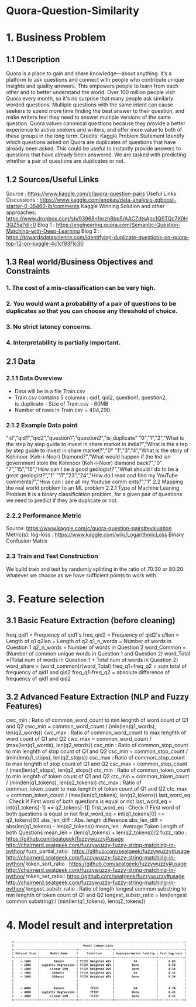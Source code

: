 # Quora-Question-Similarity

# 1. Business Problem
## 1.1 Description
Quora is a place to gain and share knowledge—about anything. It’s a platform to ask questions and connect with people who contribute unique insights and quality answers. This empowers people to learn from each other and to better understand the world.
Over 100 million people visit Quora every month, so it's no surprise that many people ask similarly worded questions. Multiple questions with the same intent can cause seekers to spend more time finding the best answer to their question, and make writers feel they need to answer multiple versions of the same question. Quora values canonical questions because they provide a better experience to active seekers and writers, and offer more value to both of these groups in the long term.
Credits: Kaggle
Problem Statement
Identify which questions asked on Quora are duplicates of questions that have already been asked. This could be useful to instantly provide answers to questions that have already been answered. We are tasked with predicting whether a pair of questions are duplicates or not.
## 1.2 Sources/Useful Links
Source : https://www.kaggle.com/c/quora-question-pairs
Useful Links
Discussions : https://www.kaggle.com/anokas/data-analysis-xgboost-starter-0-35460-lb/comments
Kaggle Winning Solution and other approaches: https://www.dropbox.com/sh/93968nfnrzh8bp5/AACZdtsApc1QSTQc7X0H3QZ5a?dl=0
Blog 1 : https://engineering.quora.com/Semantic-Question-Matching-with-Deep-Learning
Blog 2 : https://towardsdatascience.com/identifying-duplicate-questions-on-quora-top-12-on-kaggle-4c1cf93f1c30
## 1.3 Real world/Business Objectives and Constraints
### 1. The cost of a mis-classification can be very high.
### 2. You would want a probability of a pair of questions to be duplicates so that you can choose any threshold of choice. 
### 3. No strict latency concerns.
### 4. Interpretability is partially important.
     
## 2.1 Data
### 2.1.1 Data Overview
- Data will be in a file Train.csv
- Train.csv contains 5 columns : qid1, qid2, question1, question2, is_duplicate - Size of Train.csv - 60MB
- Number of rows in Train.csv = 404,290
### 2.1.2 Example Data point
"id","qid1","qid2","question1","question2","is_duplicate"
"0","1","2","What is the step by step guide to invest in share market in india?","What is the s tep by step guide to invest in share market?","0"
"1","3","4","What is the story of Kohinoor (Koh-i-Noor) Diamond?","What would happen if the Ind ian government stole the Kohinoor (Koh-i-Noor) diamond back?","0"
"7","15","16","How can I be a good geologist?","What should I do to be a great geologist?","1" "11","23","24","How do I read and find my YouTube comments?","How can I see all my Youtube comm ents?","1"
2.2 Mapping the real world problem to an ML problem
2.2.1 Type of Machine Leaning Problem
It is a binary classification problem, for a given pair of questions we need to predict if they are duplicate or not.
### 2.2.2 Performance Metric
Source: https://www.kaggle.com/c/quora-question-pairs#evaluation Metric(s):
log-loss : https://www.kaggle.com/wiki/LogarithmicLoss Binary Confusion Matrix
### 2.3 Train and Test Construction
We build train and test by randomly splitting in the ratio of 70:30 or 80:20 whatever we choose as we have sufficient points to work with.


# 3. Feature selection

## 3.1 Basic Feature Extraction (before cleaning)
freq_qid1 = Frequency of qid1's
freq_qid2 = Frequency of qid2's
q1len = Length of q1
q2len = Length of q2
q1_n_words = Number of words in Question 1
q2_n_words = Number of words in Question 2
word_Common = (Number of common unique words in Question 1 and Question 2) word_Total =(Total num of words in Question 1 + Total num of words in Question 2) word_share = (word_common)/(word_Total)
freq_q1+freq_q2 = sum total of frequency of qid1 and qid2 freq_q1-freq_q2 = absolute difference of frequency of qid1 and qid2

## 3.2 Advanced Feature Extraction (NLP and Fuzzy Features)

cwc_min : Ratio of common_word_count to min lenghth of word count of Q1 and Q2 cwc_min = common_word_count / (min(len(q1_words), len(q2_words))
cwc_max : Ratio of common_word_count to max lenghth of word count of Q1 and Q2 cwc_max = common_word_count / (max(len(q1_words), len(q2_words))
csc_min : Ratio of common_stop_count to min lenghth of stop count of Q1 and Q2 csc_min = common_stop_count / (min(len(q1_stops), len(q2_stops))
csc_max : Ratio of common_stop_count to max lenghth of stop count of Q1 and Q2 csc_max = common_stop_count / (max(len(q1_stops), len(q2_stops))
ctc_min : Ratio of common_token_count to min lenghth of token count of Q1 and Q2 ctc_min = common_token_count / (min(len(q1_tokens), len(q2_tokens))
ctc_max : Ratio of common_token_count to max lenghth of token count of Q1 and Q2 ctc_max = common_token_count / (max(len(q1_tokens), len(q2_tokens))
last_word_eq : Check if First word of both questions is equal or not last_word_eq = int(q1_tokens[-1] == q2_tokens[-1])
first_word_eq : Check if First word of both questions is equal or not first_word_eq = int(q1_tokens[0] == q2_tokens[0])
abs_len_diff : Abs. length difference
abs_len_diff = abs(len(q1_tokens) - len(q2_tokens))
mean_len : Average Token Length of both Questions mean_len = (len(q1_tokens) + len(q2_tokens))/2
fuzz_ratio : https://github.com/seatgeek/fuzzywuzzy#usage http://chairnerd.seatgeek.com/fuzzywuzzy-fuzzy-string-matching-in-python/
fuzz_partial_ratio : https://github.com/seatgeek/fuzzywuzzy#usage http://chairnerd.seatgeek.com/fuzzywuzzy-fuzzy-string-matching-in-python/
token_sort_ratio : https://github.com/seatgeek/fuzzywuzzy#usage http://chairnerd.seatgeek.com/fuzzywuzzy-fuzzy-string-matching-in-python/
token_set_ratio : https://github.com/seatgeek/fuzzywuzzy#usage http://chairnerd.seatgeek.com/fuzzywuzzy-fuzzy-string-matching-in-python/
longest_substr_ratio : Ratio of length longest common substring to min lenghth of token count of Q1 and Q2 longest_substr_ratio = len(longest common substring) / (min(len(q1_tokens), len(q2_tokens))


# 4. Model result and interpretation

![Image](https://github.com/wwzjustin/Quora-Question-Similarity/blob/master/result.png)


